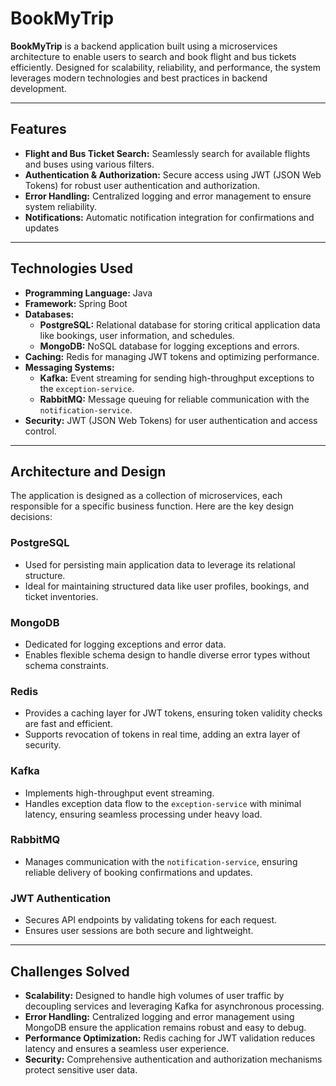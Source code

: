 # BookMyTrip

**BookMyTrip** is a backend application built using a microservices architecture to enable users to search and book flight and bus tickets efficiently. Designed for scalability, reliability, and performance, the system leverages modern technologies and best practices in backend development.

---

## Features

- **Flight and Bus Ticket Search:** Seamlessly search for available flights and buses using various filters.
- **Authentication & Authorization:** Secure access using JWT (JSON Web Tokens) for robust user authentication and authorization.
- **Error Handling:** Centralized logging and error management to ensure system reliability.
- **Notifications:** Automatic notification integration for confirmations and updates

---

## Technologies Used

- **Programming Language:** Java
- **Framework:** Spring Boot
- **Databases:**
    - **PostgreSQL:** Relational database for storing critical application data like bookings, user information, and schedules.
    - **MongoDB:** NoSQL database for logging exceptions and errors.
- **Caching:** Redis for managing JWT tokens and optimizing performance.
- **Messaging Systems:**
    - **Kafka:** Event streaming for sending high-throughput exceptions to the `exception-service`.
    - **RabbitMQ:** Message queuing for reliable communication with the `notification-service`.
- **Security:** JWT (JSON Web Tokens) for user authentication and access control.

---

## Architecture and Design

The application is designed as a collection of microservices, each responsible for a specific business function. Here are the key design decisions:

### PostgreSQL
- Used for persisting main application data to leverage its relational structure.
- Ideal for maintaining structured data like user profiles, bookings, and ticket inventories.

### MongoDB
- Dedicated for logging exceptions and error data.
- Enables flexible schema design to handle diverse error types without schema constraints.

### Redis
- Provides a caching layer for JWT tokens, ensuring token validity checks are fast and efficient.
- Supports revocation of tokens in real time, adding an extra layer of security.

### Kafka
- Implements high-throughput event streaming.
- Handles exception data flow to the `exception-service` with minimal latency, ensuring seamless processing under heavy load.

### RabbitMQ
- Manages communication with the `notification-service`, ensuring reliable delivery of booking confirmations and updates.

### JWT Authentication
- Secures API endpoints by validating tokens for each request.
- Ensures user sessions are both secure and lightweight.

---

## Challenges Solved

- **Scalability:** Designed to handle high volumes of user traffic by decoupling services and leveraging Kafka for asynchronous processing.
- **Error Handling:** Centralized logging and error management using MongoDB ensure the application remains robust and easy to debug.
- **Performance Optimization:** Redis caching for JWT validation reduces latency and ensures a seamless user experience.
- **Security:** Comprehensive authentication and authorization mechanisms protect sensitive user data.